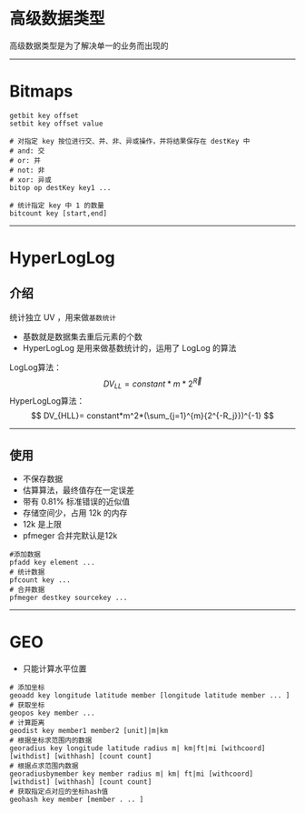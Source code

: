 # 高级数据类型

高级数据类型是为了解决单一的业务而出现的

---

# Bitmaps

```shell
getbit key offset
setbit key offset value
```

```shell
# 对指定 key 按位进行交、并、非、异或操作，并将结果保存在 destKey 中
# and: 交
# or: 并
# not: 非
# xor: 异或
bitop op destKey key1 ...

# 统计指定 key 中 1 的数量
bitcount key [start,end]
```

---

# HyperLogLog

## 介绍

统计独立 UV ，用来做`基数统计`

- 基数就是数据集去重后元素的个数
- HyperLogLog 是用来做基数统计的，运用了 LogLog 的算法

LogLog算法：
$$
DV_{LL}= constant * m * 2^{\vec{R}}
$$
HyperLogLog算法：
$$
DV_{HLL}= constant*m^2*(\sum_{j=1}^{m}{2^{-R_j}})^{-1}
$$

---

## 使用

- 不保存数据
- 估算算法，最终值存在一定误差
- 带有 0.81% 标准错误的近似值
- 存储空间少，占用 12k 的内存
- 12k 是上限
- pfmeger 合并完默认是12k

```shell
#添加数据
pfadd key element ...
# 统计数据
pfcount key ...
# 合并数据
pfmeger destkey sourcekey ... 
```

---

# GEO

- 只能计算水平位置

```shell
# 添加坐标
geoadd key longitude latitude member [longitude latitude member ... ]
# 获取坐标
geopos key member ...
# 计算距离
geodist key member1 member2 [unit]|m|km
# 根据坐标求范围内的数据
georadius key longitude latitude radius m| km|ft|mi [withcoord] [withdist] [withhash] [count count] 
# 根据点求范围内数据
georadiusbymember key member radius m| km| ft|mi [withcoord] [withdist] [withhash] [count count]
# 获取指定点对应的坐标hash值
geohash key member [member . .. ]
```

